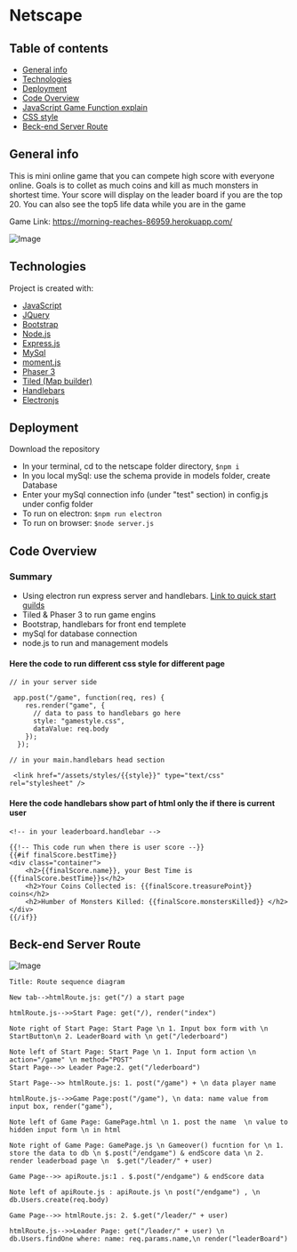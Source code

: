 # Netscape

## Table of contents

- [General info](#general-info)
- [Technologies](#Technologies)
- [Deployment](#Deployment)
- [Code Overview](#Code-Overview)
- [JavaScript Game Function explain](#JavaScript-Function-explain)
- [CSS style](#CSS-style)
- [Beck-end Server Route](#Beck-end-Server-Route)

## General info

This is mini online game that you can compete high score with everyone online. Goals is to collet as much coins and kill as much monsters in shortest time. Your score will display on the leader board if you are the top 20. You can also see the top5 life data while you are in the game

Game Link: https://morning-reaches-86959.herokuapp.com/

![Image](public/assets/images/frontgif.gif)

## Technologies

Project is created with:

- [JavaScript](https://www.javascript.com/)
- [JQuery](https://jquery.com/)
- [Bootstrap](https://getbootstrap.com/)
- [Node.js](https://nodejs.org/)
- [Express.js](https://expressjs.com/)
- [MySql](https://www.mysql.com/)
- [moment.js](https://momentjs.com/)
- [Phaser 3](https://phaser.io/phaser3)
- [Tiled (Map builder)](https://www.mapeditor.org/)
- [Handlebars](https://handlebarsjs.com/)
- [Electronjs](https://electronjs.org/)

## Deployment

Download the repository

- In your terminal, cd to the netscape folder directory, `$npm i`
- In you local mySql: use the schema provide in models folder, create Database
- Enter your mySql connection info (under "test" section) in config.js under config folder
- To run on electron: `$npm run electron`
- To run on browser: `$node server.js`

## Code Overview

### Summary

- Using electron run express server and handlebars. [Link to quick start guilds](https://github.com/joshjcarrier/electron-express-quick-start)
- Tiled & Phaser 3 to run game engins
- Bootstrap, handlebars for front end templete
- mySql for database connection
- node.js to run and management models

#### Here the code to run different css style for different page

```
// in your server side

 app.post("/game", function(req, res) {
    res.render("game", {
      // data to pass to handlebars go here
      style: "gamestyle.css",
      dataValue: req.body
    });
  });

// in your main.handlebars head section

 <link href="/assets/styles/{{style}}" type="text/css" rel="stylesheet" />
```

#### Here the code handlebars show part of html only the if there is current user

```
<!-- in your leaderboard.handlebar -->

{{!-- This code run when there is user score --}}
{{#if finalScore.bestTime}}
<div class="container">
    <h2>{{finalScore.name}}, your Best Time is {{finalScore.bestTime}}s</h2>
    <h2>Your Coins Collected is: {{finalScore.treasurePoint}} coins</h2>
    <h2>Humber of Monsters Killed: {{finalScore.monstersKilled}} </h2>
</div>
{{/if}}

```

## Beck-end Server Route

![Image](public/assets/images/sequence_diagram.PNG)

```sequence {theme="hand"}
Title: Route sequence diagram

New tab-->htmlRoute.js: get("/) a start page

htmlRoute.js-->>Start Page: get("/), render("index")

Note right of Start Page: Start Page \n 1. Input box form with \n StartButton\n 2. LeaderBoard with \n get("/lederboard")

Note left of Start Page: Start Page \n 1. Input form action \n action="/game" \n method="POST"
Start Page-->> Leader Page:2. get("/lederboard")

Start Page-->> htmlRoute.js: 1. post("/game") + \n data player name

htmlRoute.js-->>Game Page:post("/game"), \n data: name value from input box, render("game"),

Note left of Game Page: GamePage.html \n 1. post the name  \n value to hidden input form \n in html

Note right of Game Page: GamePage.js \n Gameover() fucntion for \n 1. store the data to db \n $.post("/endgame") & endScore data \n 2. render leaderboad page \n  $.get("/leader/" + user)

Game Page-->> apiRoute.js:1 . $.post("/endgame") & endScore data

Note left of apiRoute.js : apiRoute.js \n post("/endgame") , \n db.Users.create(req.body)

Game Page-->> htmlRoute.js: 2. $.get("/leader/" + user)

htmlRoute.js-->>Leader Page: get("/leader/" + user) \n db.Users.findOne where: name: req.params.name,\n render("leaderBoard")

```
